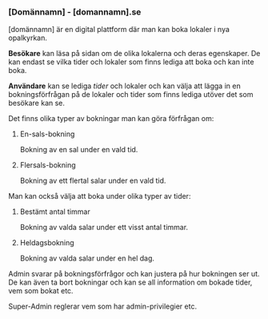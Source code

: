 ### [Domännamn] - [domannamn].se

[domännamn] är en digital plattform där man kan boka lokaler i nya opalkyrkan. 

**Besökare** kan läsa på sidan om de olika lokalerna och deras egenskaper. De kan endast se vilka tider och lokaler som finns lediga att boka och kan inte boka.

**Användare** kan se lediga *tider* och lokaler och kan välja att lägga in en bokningsförfrågan på de lokaler och tider som finns lediga utöver det som besökare kan se. 

Det finns olika typer av bokningar man kan göra förfrågan om:

1. En-sals-bokning

   Bokning av en sal under en vald tid. 

2. Flersals-bokning 

   Bokning av ett flertal salar under en vald tid.

Man kan också välja att boka under olika typer av tider:

1. Bestämt antal timmar

   Bokning av valda salar under ett visst antal timmar.

2. Heldagsbokning

   Bokning av valda salar under en hel dag. 

Admin svarar på bokningsförfrågor och kan justera på hur bokningen ser ut. De kan även ta bort bokningar och kan se all information om bokade tider, vem som bokat etc. 

Super-Admin reglerar vem som har admin-privilegier etc.